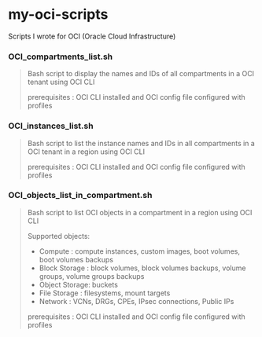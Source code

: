 # my-oci-scripts
Scripts I wrote for OCI (Oracle Cloud Infrastructure)

### OCI_compartments_list.sh

> Bash script to display the names and IDs of all compartments in a OCI tenant using OCI CLI
>
> prerequisites : OCI CLI installed and OCI config file configured with profiles

### OCI_instances_list.sh

> Bash script to list the instance names and IDs in all compartments in a OCI tenant in a region using OCI CLI
>
> prerequisites : OCI CLI installed and OCI config file configured with profiles

### OCI_objects_list_in_compartment.sh

> Bash script to list OCI objects in a compartment in a region using OCI CLI
>
> Supported objects:
> - Compute       : compute instances, custom images, boot volumes, boot volumes backups
> - Block Storage : block volumes, block volumes backups, volume groups, volume groups backups
> - Object Storage: buckets
> - File Storage  : filesystems, mount targets
> - Network       : VCNs, DRGs, CPEs, IPsec connections, Public IPs
>
> prerequisites : OCI CLI installed and OCI config file configured with profiles
